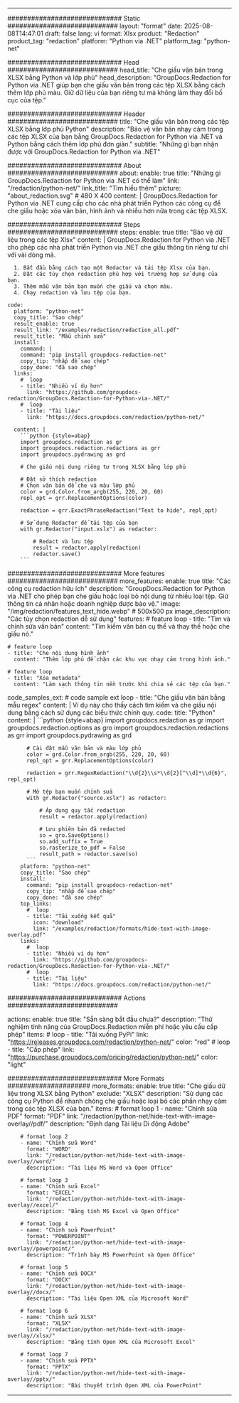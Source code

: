 
---
############################# Static ############################
layout: "format"
date:  2025-08-08T14:47:01
draft: false
lang: vi
format: Xlsx
product: "Redaction"
product_tag: "redaction"
platform: "Python via .NET"
platform_tag: "python-net"

############################# Head ############################
head_title: "Che giấu văn bản trong XLSX bằng Python và lớp phủ"
head_description: "GroupDocs.Redaction for Python via .NET giúp bạn che giấu văn bản trong các tệp XLSX bằng cách thêm lớp phủ màu. Giữ dữ liệu của bạn riêng tư mà không làm thay đổi bố cục của tệp."

############################# Header ############################
title: "Che giấu văn bản trong các tệp XLSX bằng lớp phủ Python" 
description: "Bảo vệ văn bản nhạy cảm trong các tệp XLSX của bạn bằng GroupDocs.Redaction for Python via .NET và Python bằng cách thêm lớp phủ đơn giản."
subtitle: "Những gì bạn nhận được với GroupDocs.Redaction for Python via .NET" 

############################# About ############################
about:
    enable: true
    title: "Những gì GroupDocs.Redaction for Python via .NET có thể làm"
    link: "/redaction/python-net/"
    link_title: "Tìm hiểu thêm"
    picture: "about_redaction.svg" # 480 X 400
    content: |
       GroupDocs.Redaction for Python via .NET cung cấp cho các nhà phát triển Python các công cụ để che giấu hoặc xóa văn bản, hình ảnh và nhiều hơn nữa trong các tệp XLSX.

############################# Steps ############################
steps:
    enable: true
    title: "Bảo vệ dữ liệu trong các tệp Xlsx"
    content: |
      GroupDocs.Redaction for Python via .NET cho phép các nhà phát triển Python via .NET che giấu thông tin riêng tư chỉ với vài dòng mã.
      
      1. Bắt đầu bằng cách tạo một Redactor và tải tệp Xlsx của bạn.
      2. Đặt các tùy chọn redaction phù hợp với trường hợp sử dụng của bạn.
      3. Thêm mẫu văn bản bạn muốn che giấu và chọn màu.
      4. Chạy redaction và lưu tệp của bạn.
   
    code:
      platform: "python-net"
      copy_title: "Sao chép"
      result_enable: true
      result_link: "/examples/redaction/redaction_all.pdf"
      result_title: "Mẫu chỉnh sửa"
      install:
        command: |
        command: "pip install groupdocs-redaction-net"
        copy_tip: "nhấp để sao chép"
        copy_done: "đã sao chép"
      links:
        #  loop
        - title: "Nhiều ví dụ hơn"
          link: "https://github.com/groupdocs-redaction/GroupDocs.Redaction-for-Python-via-.NET/"
        #  loop
        - title: "Tài liệu"
          link: "https://docs.groupdocs.com/redaction/python-net/"
          
      content: |
        ```python {style=abap}
        import groupdocs.redaction as gr
        import groupdocs.redaction.redactions as grr
        import groupdocs.pydrawing as grd

        # Che giấu nội dung riêng tư trong XLSX bằng lớp phủ

        # Đặt sở thích redaction
        # Chọn văn bản để che và màu lớp phủ
        color = grd.Color.from_argb(255, 220, 20, 60)
        repl_opt = grr.ReplacementOptions(color)
                
        redaction = grr.ExactPhraseRedaction("Text to hide", repl_opt)

        # Sử dụng Redactor để tải tệp của bạn
        with gr.Redactor("input.xslx") as redactor:

            # Redact và lưu tệp
            result = redactor.apply(redaction)
            redactor.save()
        ```            


############################# More features ############################
more_features:
  enable: true
  title: "Các công cụ redaction hữu ích"
  description: "GroupDocs.Redaction for Python via .NET cho phép bạn che giấu hoặc loại bỏ nội dung từ nhiều loại tệp. Giữ thông tin cá nhân hoặc doanh nghiệp được bảo vệ."
  image: "/img/redaction/features_text_hide.webp" # 500x500 px
  image_description: "Các tùy chọn redaction dễ sử dụng"
  features:
    # feature loop
    - title: "Tìm và chỉnh sửa văn bản"
      content: "Tìm kiếm văn bản cụ thể và thay thế hoặc che giấu nó."

    # feature loop
    - title: "Che nội dung hình ảnh"
      content: "Thêm lớp phủ để chặn các khu vực nhạy cảm trong hình ảnh."

    # feature loop
    - title: "Xóa metadata"
      content: "Làm sạch thông tin nền trước khi chia sẻ các tệp của bạn."
      
  code_samples_ext:
    # code sample ext loop
    - title: "Che giấu văn bản bằng mẫu regex"
      content: |
        Ví dụ này cho thấy cách tìm kiếm và che giấu nội dung bằng cách sử dụng các biểu thức chính quy.
      code:
        title: "Python"
        content: |
          ```python {style=abap}
          import groupdocs.redaction as gr
          import groupdocs.redaction.options as gro
          import groupdocs.redaction.redactions as grr
          import groupdocs.pydrawing as grd

          # Cài đặt mẫu văn bản và màu lớp phủ
          color = grd.Color.from_argb(255, 220, 20, 60)
          repl_opt = grr.ReplacementOptions(color)

          redaction = grr.RegexRedaction("\\d{2}\\s*\\d{2}[^\\d]*\\d{6}", repl_opt)

          # Mở tệp bạn muốn chỉnh sửa
          with gr.Redactor("source.xslx") as redactor:

              # Áp dụng quy tắc redaction
              result = redactor.apply(redaction)

              # Lưu phiên bản đã redacted
              so = gro.SaveOptions()
              so.add_suffix = True
              so.rasterize_to_pdf = False
              result_path = redactor.save(so)
          ```
        platform: "python-net"
        copy_title: "Sao chép"
        install:
          command: "pip install groupdocs-redaction-net"
          copy_tip: "nhấp để sao chép"
          copy_done: "đã sao chép"
        top_links:
          #  loop
          - title: "Tải xuống kết quả"
            icon: "download"
            link: "/examples/redaction/formats/hide-text-with-image-overlay.pdf"
        links:
          #  loop
          - title: "Nhiều ví dụ hơn"
            link: "https://github.com/groupdocs-redaction/GroupDocs.Redaction-for-Python-via-.NET/"
          #  loop
          - title: "Tài liệu"
            link: "https://docs.groupdocs.com/redaction/python-net/"


############################# Actions ############################

actions:
  enable: true
  title: "Sẵn sàng bắt đầu chưa?"
  description: "Thử nghiệm tính năng của GroupDocs.Redaction miễn phí hoặc yêu cầu cấp phép"
  items:
    #  loop
    - title: "Tải xuống PyPi"
      link: "https://releases.groupdocs.com/redaction/python-net/"
      color: "red"
        #  loop
    - title: "Cấp phép"
      link: "https://purchase.groupdocs.com/pricing/redaction/python-net/"
      color: "light"


############################# More Formats #####################
more_formats:
    enable: true
    title: "Che giấu dữ liệu trong XLSX bằng Python"
    exclude: "XLSX"
    description: "Sử dụng các công cụ Python để nhanh chóng che giấu hoặc loại bỏ các phần nhạy cảm trong các tệp XLSX của bạn."
    items: 
        # format loop 1
        - name: "Chỉnh sửa PDF"
          format: "PDF"
          link: "/redaction/python-net/hide-text-with-image-overlay//pdf/"
          description: "Định dạng Tài liệu Di động Adobe"

        # format loop 2
        - name: "Chỉnh sửa Word"
          format: "WORD"
          link: "/redaction/python-net/hide-text-with-image-overlay//word/"
          description: "Tài liệu MS Word và Open Office"
          
        # format loop 3
        - name: "Chỉnh sửa Excel"
          format: "EXCEL"
          link: "/redaction/python-net/hide-text-with-image-overlay//excel/"
          description: "Bảng tính MS Excel và Open Office"

        # format loop 4
        - name: "Chỉnh sửa PowerPoint"
          format: "POWERPOINT"
          link: "/redaction/python-net/hide-text-with-image-overlay//powerpoint/"
          description: "Trình bày MS PowerPoint và Open Office"

        # format loop 5
        - name: "Chỉnh sửa DOCX"
          format: "DOCX"
          link: "/redaction/python-net/hide-text-with-image-overlay//docx/"
          description: "Tài liệu Open XML của Microsoft Word"
          
        # format loop 6
        - name: "Chỉnh sửa XLSX"
          format: "XLSX"
          link: "/redaction/python-net/hide-text-with-image-overlay//xlsx/"
          description: "Bảng tính Open XML của Microsoft Excel"
          
        # format loop 7
        - name: "Chỉnh sửa PPTX"
          format: "PPTX"
          link: "/redaction/python-net/hide-text-with-image-overlay//pptx/"
          description: "Bài thuyết trình Open XML của PowerPoint"


---